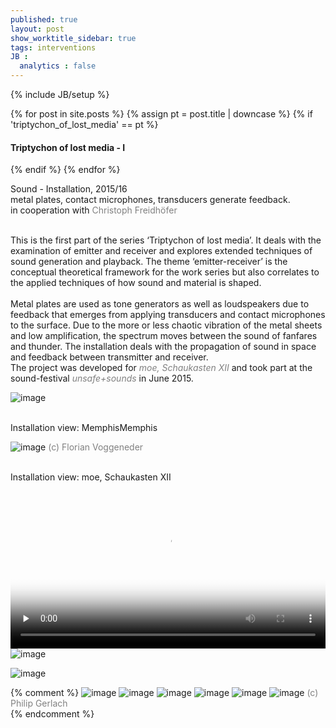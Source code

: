 ```yaml
---
published: true
layout: post
show_worktitle_sidebar: true
tags: interventions
JB :
  analytics : false
---
```


{% include JB/setup %}

<div class="container-parent">
<div class="container-narrow-right">
{% for post in site.posts %}
	{% assign pt = post.title | downcase %}
	{% if 'triptychon_of_lost_media' == pt %}
<h4><a href="{{ BASE_PATH }}{{ post.url }}"></a>Triptychon of lost media - I</h4>
	{% endif %}
{% endfor %}



<p>
Sound - Installation, 2015/16<br />
metal plates, contact microphones, transducers generate feedback.<br />
in cooperation with <a href="http://www.kunst-und-raederwerk.de/" target="_blank" style="text-decoration:none; color: grey">Christoph Freidhöfer</a> <br /><br />

This is the first part of the series ‘Triptychon of lost media’. It deals with the examination of emitter and receiver and explores extended techniques of sound generation and playback. The theme ‘emitter-receiver’ is the conceptual theoretical framework for the work series but also correlates to the applied techniques of how sound and material is shaped.<br /><br />
Metal plates are used as tone generators as well as loudspeakers due to feedback that emerges from applying transducers and contact microphones to the surface. Due to the more or less chaotic vibration of the metal sheets and low amplification, the spectrum moves between the sound of fanfares and thunder. The installation deals with the propagation of sound in space and feedback between transmitter and receiver.<br />
The project was developed for 
	<a href="http://www.moe-vienna.org/" target="_blank" style="text-decoration:none; color: grey">
	<i>moe, Schaukasten XII </i></a>
and took part at the sound-festival
	<a href="http://unsafeandsounds.com/" target="_blank" style="text-decoration:none; color: grey">
	<i>unsafe+sounds </i></a>
in June 2015.
</p>
</div>


<div class="container-narrow-left">

<img src="{{ site.url }}/images/tolm_small.jpg" loading="lazy" alt="image">
<p><br />Installation view: MemphisMemphis<br /></p>
<img src="{{ site.url }}/images/tolm2_small.jpg" loading="lazy" alt="image">
<font color="grey">(c) Florian Voggeneder<br /></font>

<p><br />Installation view: moe, Schaukasten XII<br /></p>

<video controls preload="none" poster="{{ site.url }}/images/tript_poster_sm.jpg" width="100%" height="auto">
  <source src="{{ site.url }}/images/triptychon_of_lost_media.mp4" type="video/mp4">
</video>

<img src="{{ site.url }}/images/triptychon_moe4_lg.jpg" loading="lazy" alt="image">
<p></p>
<img src="{{ site.url }}/images/triptychon_concert1_sm.jpg" loading="lazy" alt="image">

</div>
</div>



{% comment %}
<img src="{{ site.url }}/images/triptychon_moe1.jpg" alt="image">
<img src="{{ site.url }}/images/triptychon_moe2.jpg" alt="image">
<img src="{{ site.url }}/images/triptychon_moe3.jpg" alt="image">
<img src="{{ site.url }}/images/triptychon_moe4.jpg" alt="image">
<img src="{{ site.url }}/images/triptychon_concert2_smaller.jpg" alt="image">
<img src="{{ site.url }}/images/triptychon_concert1.jpg" alt="image">
<font color="grey">(c) Philip Gerlach<br /></font>
{% endcomment %}

